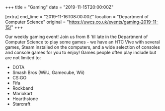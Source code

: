 +++
title = "Gaming"
date = "2019-11-15T20:00:00Z"

[extra]
end_time = "2019-11-16T08:00:00Z"
location = "Department of Computer Science"
original = "https://uwcs.co.uk/events/gaming-2019-11-15/"
+++

Our weekly gaming event\! Join us from 8 'til late in the Department of Computer Science to play some games - we have an HTC Vive with several games, Steam installed on the computers, and a wide selection of consoles and console games for you to enjoy\! Games people often play include but are not limited to:  

  - DOTA  
  - Smash Bros (WiiU, Gamecube, Wii)  
  - CS:GO  
  - Fifa  
  - Rockband  
  - Mariokart  
  - Hearthstone  
  - Starcraft

